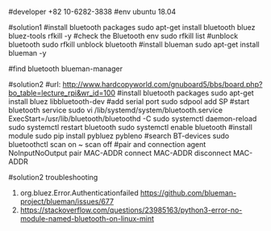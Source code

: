 #developer
+82 10-6282-3838
#env
ubuntu 18.04

#solution1
#install bluetooth packages
sudo apt-get install bluetooth bluez bluez-tools rfkill -y
#check the Bluetooth env
sudo rfkill list
#unblock bluetooth
sudo rfkill unblock bluetooth
#install blueman
sudo apt-get install blueman -y

#find bluetooth
blueman-manager

#solution2
#url: http://www.hardcopyworld.com/gnuboard5/bbs/board.php?bo_table=lecture_rpi&wr_id=100
#install bluetooth packages
sudo apt-get install bluez libbluetooth-dev
#add serial port
sudo sdpool add SP
#start bluetooth service
sudo vi /lib/systemd/system/bluetooth.service
ExecStart=/usr/lib/bluetooth/bluetoothd -C
sudo systemctl daemon-reload
sudo systemctl restart bluetooth
sudo systemctl enable bluetooth
#install module
sudo pip install pybluez pybleno
#search BT-devices
sudo bluetoothctl
scan on ~ scan off
#pair and connection
agent NoInputNoOutput
pair MAC-ADDR
connect MAC-ADDR
disconnect MAC-ADDR

#solution2 troubleshooting
1. org.bluez.Error.Authenticationfailed
https://github.com/blueman-project/blueman/issues/677
2. https://stackoverflow.com/questions/23985163/python3-error-no-module-named-bluetooth-on-linux-mint
